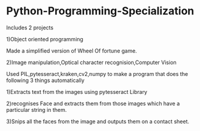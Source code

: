 # Python-Programming-Specialization
<p>Includes 2 projects
<p>1)Object oriented programming
 <p>Made a simplified version of Wheel Of fortune game.

<p>2)Image manipulation,Optical character recognision,Computer Vision
 <p>Used PIL,pytesseract,kraken,cv2,numpy to make a program that does the following 3 things automatically
 <p>1)Extracts text from the images using pytesseract Library
 <p>2)recognises Face and extracts them from those images which have a particular string in them.
 <p>3)Snips all the faces from the image and outputs them on a contact sheet.
